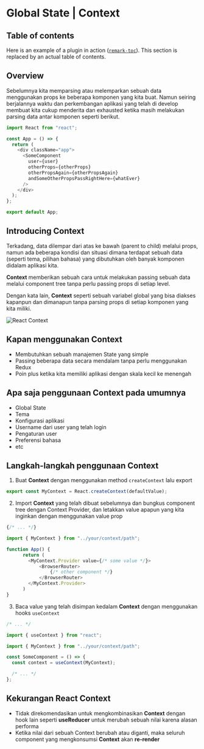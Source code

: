 # Global State | Context

## Table of contents

Here is an example of a plugin in action
([`remark-toc`](https://github.com/remarkjs/remark-toc)).
This section is replaced by an actual table of contents.

## Overview

Sebelumnya kita memparsing atau melemparkan sebuah data menggunakan props ke beberapa komponen yang kita buat. Namun seiring berjalannya waktu dan perkembangan aplikasi yang telah di develop membuat kita cukup menderita dan exhausted ketika masih melakukan parsing data antar komponen seperti berikut.

```js
import React from "react";

const App = () => {
  return (
    <div className="app">
      <SomeComponent
        user={user}
        otherProps={otherProps}
        otherPropsAgain={otherPropsAgain}
        andSomeOtherPropsPassRightHere={whatEver}
      />
    </div>
  );
};

export default App;
```

## Introducing Context

Terkadang, data dilempar dari atas ke bawah (parent to child) melalui props, namun ada beberapa kondisi dan situasi dimana terdapat sebuah data (seperti tema, pilihan bahasa) yang dibutuhkan oleh banyak komponen didalam aplikasi kita.

**Context** memberikan sebuah cara untuk melakukan passing sebuah data melalui component tree tanpa perlu passing props di setiap level.

Dengan kata lain, **Context** seperti sebuah variabel global yang bisa diakses kapanpun dan dimanapun tanpa parsing props di setiap komponen yang kita miliki.

![React Context](https://res.cloudinary.com/hypeotesa/image/upload/v1665159088/react-context-3_gvcsrj.svg "React Context")

## Kapan menggunakan Context

- Membutuhkan sebuah manajemen State yang simple
- Passing beberapa data secara mendalam tanpa perlu menggunakan Redux
- Poin plus ketika kita memiliki aplikasi dengan skala kecil ke menengah

## Apa saja penggunaan Context pada umumnya

- Global State
- Tema
- Konfigurasi aplikasi
- Username dari user yang telah login
- Pengaturan user
- Preferensi bahasa
- etc

## Langkah-langkah penggunaan **Context**

1. Buat **Context** dengan menggunakan method `createContext` lalu export

```js
export const MyContext = React.createContext(defaultValue);
```

2. Import **Context** yang telah dibuat sebelumnya dan bungkus component tree dengan Context Provider, dan letakkan value apapun yang kita inginkan dengan menggunakan value prop

```js
{/* ... */}

import { MyContext } from "../your/context/path";

function App() {
      return (
        <MyContext.Provider value={/* some value */}>
            <BrowserRouter>
                {/* other component */}
            </BrowserRouter>
        </MyContext.Provider>
      )
}
```

3. Baca value yang telah disimpan kedalam **Context** dengan menggunakan hooks `useContext`

```js
/* ... */

import { useContext } from "react";

import { MyContext } from "../your/context/path";

const SomeComponent = () => {
  const context = useContext(MyContext);

  /* ... */
};
```

## Kekurangan React **Context**

- Tidak direkomendasikan untuk mengkombinasikan **Context** dengan hook lain seperti **useReducer** untuk merubah sebuah nilai karena alasan performa
- Ketika nilai dari sebuah Context berubah atau diganti, maka seluruh component yang mengkonsumsi **Context** akan **re-render**
